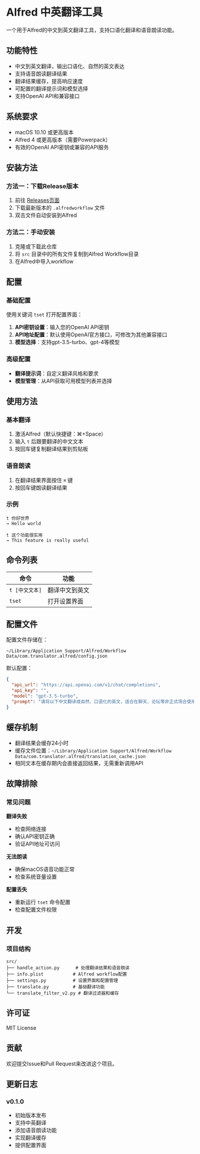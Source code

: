 # Alfred 中英翻译工具

一个用于Alfred的中文到英文翻译工具，支持口语化翻译和语音朗读功能。

## 功能特性

- 中文到英文翻译，输出口语化、自然的英文表达
- 支持语音朗读翻译结果
- 翻译结果缓存，提高响应速度
- 可配置的翻译提示词和模型选择
- 支持OpenAI API和兼容接口

## 系统要求

- macOS 10.10 或更高版本
- Alfred 4 或更高版本（需要Powerpack）
- 有效的OpenAI API密钥或兼容的API服务

## 安装方法

### 方法一：下载Release版本
1. 前往 [Releases页面](https://github.com/zivan80/alfred-translator/releases)
2. 下载最新版本的 `.alfredworkflow` 文件
3. 双击文件自动安装到Alfred

### 方法二：手动安装
1. 克隆或下载此仓库
2. 将 `src` 目录中的所有文件复制到Alfred Workflow目录
3. 在Alfred中导入workflow

## 配置

### 基础配置
使用关键词 `tset` 打开配置界面：

1. **API密钥设置**：输入您的OpenAI API密钥
2. **API地址配置**：默认使用OpenAI官方接口，可修改为其他兼容接口
3. **模型选择**：支持gpt-3.5-turbo、gpt-4等模型

### 高级配置
- **翻译提示词**：自定义翻译风格和要求
- **模型管理**：从API获取可用模型列表并选择

## 使用方法

### 基本翻译
1. 激活Alfred（默认快捷键：⌘+Space）
2. 输入 `t` 后跟要翻译的中文文本
3. 按回车键复制翻译结果到剪贴板

### 语音朗读
1. 在翻译结果界面按住 `⌘` 键
2. 按回车键朗读翻译结果

### 示例
```
t 你好世界
→ Hello world

t 这个功能很实用
→ This feature is really useful
```

## 命令列表

| 命令 | 功能 |
|------|------|
| `t [中文文本]` | 翻译中文到英文 |
| `tset` | 打开设置界面 |

## 配置文件

配置文件存储在：
```
~/Library/Application Support/Alfred/Workflow Data/com.translator.alfred/config.json
```

默认配置：
```json
{
  "api_url": "https://api.openai.com/v1/chat/completions",
  "api_key": "",
  "model": "gpt-3.5-turbo",
  "prompt": "请将以下中文翻译成自然、口语化的英文，适合在聊天、论坛等非正式场合使用。保持原意的同时，让表达更加地道和自然："
}
```

## 缓存机制

- 翻译结果会缓存24小时
- 缓存文件位置：`~/Library/Application Support/Alfred/Workflow Data/com.translator.alfred/translation_cache.json`
- 相同文本在缓存期内会直接返回结果，无需重新调用API

## 故障排除

### 常见问题

**翻译失败**
- 检查网络连接
- 确认API密钥正确
- 验证API地址可访问

**无法朗读**
- 确保macOS语音功能正常
- 检查系统音量设置

**配置丢失**
- 重新运行 `tset` 命令配置
- 检查配置文件权限

## 开发

### 项目结构
```
src/
├── handle_action.py      # 处理翻译结果和语音朗读
├── info.plist           # Alfred workflow配置
├── settings.py          # 设置界面和配置管理
├── translate.py         # 基础翻译功能
└── translate_filter_v2.py # 翻译过滤器和缓存
```

## 许可证

MIT License

## 贡献

欢迎提交Issue和Pull Request来改进这个项目。

## 更新日志

### v0.1.0
- 初始版本发布
- 支持中英翻译
- 添加语音朗读功能
- 实现翻译缓存
- 提供配置界面